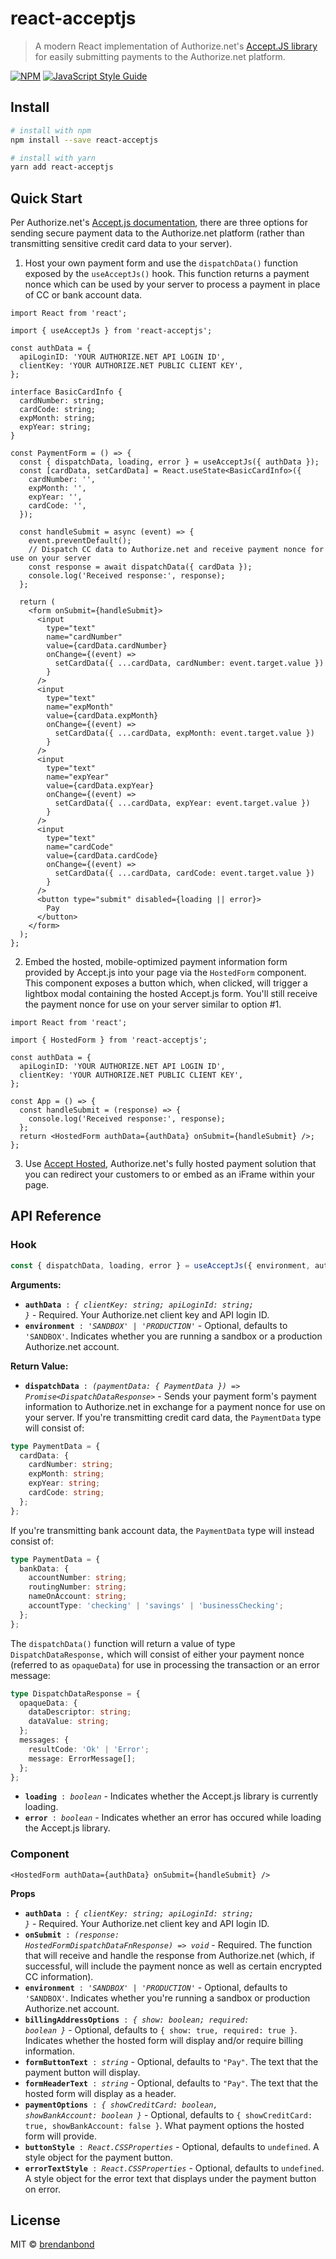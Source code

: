 # react-acceptjs

> A modern React implementation of Authorize.net&#x27;s [Accept.JS library](https://developer.authorize.net/api/reference/features/acceptjs.html) for easily submitting payments to the Authorize.net platform.

[![NPM](https://img.shields.io/npm/v/react-acceptjs.svg)](https://www.npmjs.com/package/react-acceptjs) [![JavaScript Style Guide](https://img.shields.io/badge/code_style-standard-brightgreen.svg)](https://standardjs.com)

## Install

```bash
# install with npm
npm install --save react-acceptjs

# install with yarn
yarn add react-acceptjs
```

## Quick Start

Per Authorize.net's [Accept.js documentation](https://developer.authorize.net/api/reference/features/acceptjs.html), there are three options for sending secure payment data to the Authorize.net platform (rather than transmitting sensitive credit card data to your server).

1. Host your own payment form and use the `dispatchData()` function exposed by the `useAcceptJs()` hook. This function returns a payment nonce which can be used by your server to process a payment in place of CC or bank account data.

```tsx
import React from 'react';

import { useAcceptJs } from 'react-acceptjs';

const authData = {
  apiLoginID: 'YOUR AUTHORIZE.NET API LOGIN ID',
  clientKey: 'YOUR AUTHORIZE.NET PUBLIC CLIENT KEY',
};

interface BasicCardInfo {
  cardNumber: string;
  cardCode: string;
  expMonth: string;
  expYear: string;
}

const PaymentForm = () => {
  const { dispatchData, loading, error } = useAcceptJs({ authData });
  const [cardData, setCardData] = React.useState<BasicCardInfo>({
    cardNumber: '',
    expMonth: '',
    expYear: '',
    cardCode: '',
  });

  const handleSubmit = async (event) => {
    event.preventDefault();
    // Dispatch CC data to Authorize.net and receive payment nonce for use on your server
    const response = await dispatchData({ cardData });
    console.log('Received response:', response);
  };

  return (
    <form onSubmit={handleSubmit}>
      <input
        type="text"
        name="cardNumber"
        value={cardData.cardNumber}
        onChange={(event) =>
          setCardData({ ...cardData, cardNumber: event.target.value })
        }
      />
      <input
        type="text"
        name="expMonth"
        value={cardData.expMonth}
        onChange={(event) =>
          setCardData({ ...cardData, expMonth: event.target.value })
        }
      />
      <input
        type="text"
        name="expYear"
        value={cardData.expYear}
        onChange={(event) =>
          setCardData({ ...cardData, expYear: event.target.value })
        }
      />
      <input
        type="text"
        name="cardCode"
        value={cardData.cardCode}
        onChange={(event) =>
          setCardData({ ...cardData, cardCode: event.target.value })
        }
      />
      <button type="submit" disabled={loading || error}>
        Pay
      </button>
    </form>
  );
};
```

2. Embed the hosted, mobile-optimized payment information form provided by Accept.js into your page via the `HostedForm` component. This component exposes a button which, when clicked, will trigger a lightbox modal containing the hosted Accept.js form. You'll still receive the payment nonce for use on your server similar to option #1.

```tsx
import React from 'react';

import { HostedForm } from 'react-acceptjs';

const authData = {
  apiLoginID: 'YOUR AUTHORIZE.NET API LOGIN ID',
  clientKey: 'YOUR AUTHORIZE.NET PUBLIC CLIENT KEY',
};

const App = () => {
  const handleSubmit = (response) => {
    console.log('Received response:', response);
  };
  return <HostedForm authData={authData} onSubmit={handleSubmit} />;
};
```

3. Use [Accept Hosted](https://developer.authorize.net/api/reference/features/accept_hosted.html), Authorize.net's fully hosted payment solution that you can redirect your customers to or embed as an iFrame within your page.

## API Reference

### Hook

```ts
const { dispatchData, loading, error } = useAcceptJs({ environment, authData });
```

**Arguments:**

- <code><b>authData</b> : <em>{ clientKey: string; apiLoginId: string; }</em></code> - Required. Your Authorize.net client key and API login ID.
- <code><b>environment</b> : <em>'SANDBOX' | 'PRODUCTION'</em></code> - Optional, defaults to `'SANDBOX'`. Indicates whether you are running a sandbox or a production Authorize.net account.

**Return Value:**

- <code><b>dispatchData</b> : <em>(paymentData: { PaymentData }) => Promise\<DispatchDataResponse\></em></code> - Sends your payment form's payment information to Authorize.net in exchange for a payment nonce for use on your server. If you're transmitting credit card data, the `PaymentData` type will consist of:

```ts
type PaymentData = {
  cardData: {
    cardNumber: string;
    expMonth: string;
    expYear: string;
    cardCode: string;
  };
};
```

If you're transmitting bank account data, the `PaymentData` type will instead consist of:

```ts
type PaymentData = {
  bankData: {
    accountNumber: string;
    routingNumber: string;
    nameOnAccount: string;
    accountType: 'checking' | 'savings' | 'businessChecking';
  };
};
```

The `dispatchData()` function will return a value of type `DispatchDataResponse,` which will consist of either your payment nonce (referred to as `opaqueData`) for use in processing the transaction or an error message:

```ts
type DispatchDataResponse = {
  opaqueData: {
    dataDescriptor: string;
    dataValue: string;
  };
  messages: {
    resultCode: 'Ok' | 'Error';
    message: ErrorMessage[];
  };
};
```

- <code><b>loading</b> : <em>boolean</em></code> - Indicates whether the Accept.js library is currently loading.
- <code><b>error</b> : <em>boolean</em></code> - Indicates whether an error has occured while loading the Accept.js library.

### Component

```tsx
<HostedForm authData={authData} onSubmit={handleSubmit} />
```

**Props**

- <code><b>authData</b> : <em>{ clientKey: string; apiLoginId: string; }</em></code> - Required. Your Authorize.net client key and API login ID.
- <code><b>onSubmit</b> : <em>(response: HostedFormDispatchDataFnResponse) => void</em></code> - Required. The function that will receive and handle the response from Authorize.net (which, if successful, will include the payment nonce as well as certain encrypted CC information).
- <code><b>environment</b> : <em>'SANDBOX' | 'PRODUCTION'</em></code> - Optional, defaults to `'SANDBOX'`. Indicates whether you're running a sandbox or production Authorize.net account.
- <code><b>billingAddressOptions</b> : <em>{ show: boolean; required: boolean }</em></code> - Optional, defaults to `{ show: true, required: true }`. Indicates whether the hosted form will display and/or require billing information.
- <code><b>formButtonText</b> : <em>string</em></code> - Optional, defaults to `"Pay"`. The text that the payment button will display.
- <code><b>formHeaderText</b> : <em>string</em></code> - Optional, defaults to `"Pay"`. The text that the hosted form will display as a header.
- <code><b>paymentOptions</b> : <em>{ showCreditCard: boolean, showBankAccount: boolean }</em></code> - Optional, defaults to `{ showCreditCard: true, showBankAccount: false }`. What payment options the hosted form will provide.
- <code><b>buttonStyle</b> : <em>React.CSSProperties</em></code> - Optional, defaults to `undefined`. A style object for the payment button.
- <code><b>errorTextStyle</b> : <em>React.CSSProperties</em></code> - Optional, defaults to `undefined`. A style object for the error text that displays under the payment button on error.

## License

MIT © [brendanbond](https://github.com/brendanbond)
